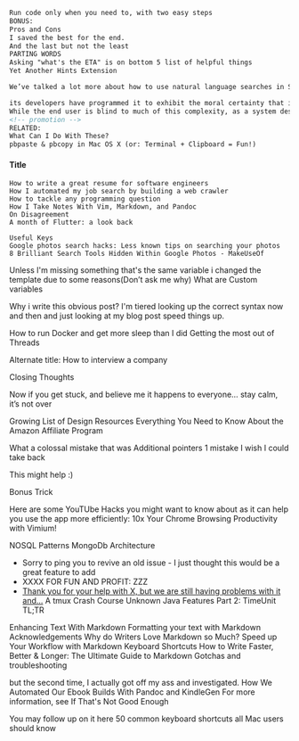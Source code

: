 ```md
Run code only when you need to, with two easy steps
BONUS:
Pros and Cons
I saved the best for the end.
And the last but not the least
PARTING WORDS
Asking "what's the ETA" is on bottom 5 list of helpful things
Yet Another Hints Extension

We’ve talked a lot more about how to use natural language searches in Spotlight, so check that article out for more depth: there’s a lot to figure out here.

its developers have programmed it to exhibit the moral certainty that it knows better than users
While the end user is blind to much of this complexity, as a system designer, you must face it head-on
<!-- promotion -->
RELATED:
What Can I Do With These?
pbpaste & pbcopy in Mac OS X (or: Terminal + Clipboard = Fun!)

```
#### Title
```text
How to write a great resume for software engineers
How I automated my job search by building a web crawler
How to tackle any programming question
How I Take Notes With Vim, Markdown, and Pandoc
On Disagreement
A month of Flutter: a look back

Useful Keys
Google photos search hacks: Less known tips on searching your photos
8 Brilliant Search Tools Hidden Within Google Photos - MakeUseOf
```

Unless I'm missing something that's the same variable
i changed the template due to some reasons(Don’t ask me why)
What are Custom variables


Why i write this obvious post? I'm tiered looking up the correct syntax now and then and just looking at my blog post speed things up.

How to run Docker and get more sleep than I did
Getting the most out of Threads

Alternate title: How to interview a company

Closing Thoughts

Now if you get stuck, and believe me it happens to everyone… stay calm, it’s not over

Growing List of Design Resources
Everything You Need to Know About the Amazon Affiliate Program

What a colossal mistake that was
Additional pointers
1 mistake I wish I could take back

This might help :)

Bonus Trick

Here are some YouTUbe Hacks you might want to know about as it can help you use the app more efficiently:
10x Your Chrome Browsing Productivity with Vimium!

NOSQL Patterns
MongoDb Architecture
- Sorry to ping you to revive an old issue - I just thought this would be a great feature to add
- XXXX FOR FUN AND PROFIT: ZZZ
- [Thank you for your help with X, but we are still having problems with it and...](https://english.stackexchange.com/questions/38867/more-formal-way-of-saying-sorry-to-bug-you-again-about-this-but)
A tmux Crash Course
Unknown Java Features Part 2: TimeUnit
TL;TR

Enhancing Text With Markdown
Formatting your text with Markdown
Acknowledgements
Why do Writers Love Markdown so Much?
Speed up Your Workflow with Markdown Keyboard Shortcuts
How to Write Faster, Better & Longer: The Ultimate Guide to Markdown
Gotchas and troubleshooting

but the second time, I actually got off my ass and investigated.
How We Automated Our Ebook Builds With Pandoc and KindleGen
For more information, see
If That's Not Good Enough

You may follow up on it here
50 common keyboard shortcuts all Mac users should know
